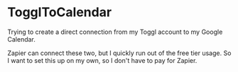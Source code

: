 # TogglToCalendar

Trying to create a direct connection from my Toggl account to my Google Calendar.

Zapier can connect these two, but I quickly run out of the free tier usage. So I want to set this up on my own, so I don't have to pay for Zapier.

